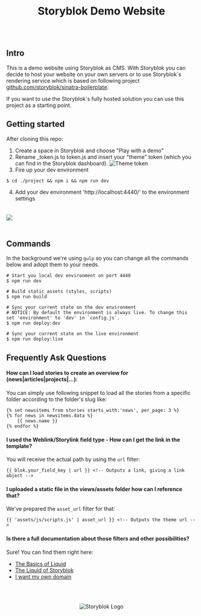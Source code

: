 <p align="center">
  <h1 align="center">Storyblok Demo Website</h1>
</p>
<br><br>

## Intro

This is a demo website using Storyblok as CMS. With Storyblok you can decide to host your website on your own servers or to use Storyblok´s rendering service which is based on following project [github.com/storyblok/sinatra-boilerplate](https://github.com/storyblok/sinatra-boilerplate).

If you want to use the Storyblok´s fully hosted solution you can use this project as a starting point.

## Getting started

After cloning this repo:

1. Create a space in Storyblok and choose "Play with a demo"
2. Rename _token.js to token.js and insert your "theme" token (which you can find in the Storyblok dashboard).
![Theme token](https://monosnap.com/image/czAadgHCUblSMTzUHxq1rRV2FZ1tYB.png)
3. Fire up your dev environment
```
$ cd ./project && npm i && npm run dev
```
4. Add your dev environment 'http://localhost:4440/' to the environment settings

<img style="margin: 20px 0;" src="https://monosnap.com/image/wzRktNGxNXUJ1KEuS5f7WQsf2oqUnS.png" />

## Commands

In the background we're using `gulp` so you can change all the commands below and adopt them to your needs.
```
# Start you local dev environment on port 4440
$ npm run dev

# Build static assets (styles, scripts)
$ npm run build

# Sync your current state on the dev environment
# NOTICE: By default the environment is always live. To change this set 'environment' to 'dev' in `config.js`.
$ npm run deploy:dev

# Sync your current state on the live environment
$ npm run deploy:live
```

## Frequently Ask Questions

#### How can I load stories to create an overview for (news|articles|projects|...):

You can simply use following snippet to load all the stories from a specific folder according to the folder's slug like:

```
{% set newsitems from stories starts_with:'news', per_page: 3 %}
{% for news in newsitems.data %}
    {{ news.name }}
{% endfor %}
```

#### I used the Weblink/Storylink field type - How can I get the link in the template?
You will receive the actual path by using the `url` filter:

```
{{ blok.your_field_key | url }} <!-- Outputs a link, giving a link object -->
```

#### I uploaded a static file in the views/assets folder how can I reference that?
We've prepared the `asset_url` filter for that:

```
{{ 'assets/js/scripts.js' | asset_url }} <!-- Outputs the theme url -->
```

#### Is there a full documentation about those filters and other possibilities?

Sure! You can find them right here:

- [The Basics of Liquid](https://www.storyblok.com/docs/Rendering-Service/the-basics-of-liquid)
- [The Liquid of Storyblok](https://www.storyblok.com/docs/Rendering-Service/Theme-Documentation)
- [I want my own domain](https://www.storyblok.com/docs/Rendering-Service/Introduction)

<br>
<br>
<p align="center">
<img src="https://a.storyblok.com/f/39898/1c9c224705/storyblok_black.svg" alt="Storyblok Logo">
</p>
